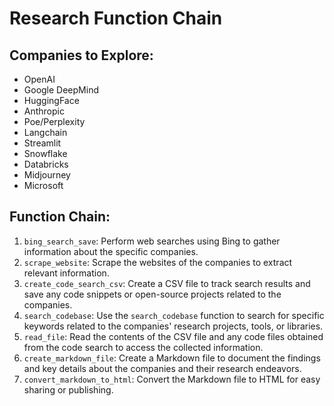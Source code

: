 # Research Function Chain

## Companies to Explore:

- OpenAI
- Google DeepMind
- HuggingFace
- Anthropic
- Poe/Perplexity
- Langchain
- Streamlit
- Snowflake
- Databricks
- Midjourney
- Microsoft

## Function Chain:

1. `bing_search_save`: Perform web searches using Bing to gather information about the specific companies.
2. `scrape_website`: Scrape the websites of the companies to extract relevant information.
3. `create_code_search_csv`: Create a CSV file to track search results and save any code snippets or open-source projects related to the companies.
4. `search_codebase`: Use the `search_codebase` function to search for specific keywords related to the companies' research projects, tools, or libraries.
5. `read_file`: Read the contents of the CSV file and any code files obtained from the code search to access the collected information.
6. `create_markdown_file`: Create a Markdown file to document the findings and key details about the companies and their research endeavors.
7. `convert_markdown_to_html`: Convert the Markdown file to HTML for easy sharing or publishing.